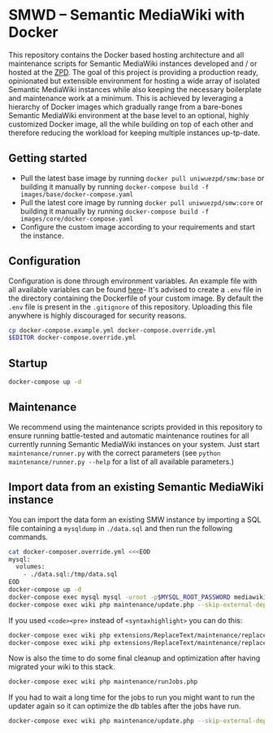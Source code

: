 # SMWD – Semantic MediaWiki with Docker

This repository contains the Docker based hosting architecture and all maintenance scripts for Semantic MediaWiki instances developed and / or hosted at the [ZPD](https://github.com/uniwue-zpd).
The goal of this project is providing a production ready, opinionated but extensible environment for hosting a wide array of isolated Semantic MediaWiki instances while also keeping the necessary boilerplate and maintenance work at a minimum.
This is achieved by leveraging a hierarchy of Docker images which gradually range from a bare-bones Semantic MediaWiki environment at the base level to an optional, highly customized Docker image, all the while building on top of each other and therefore reducing the workload for keeping multiple instances up-tp-date.

## Getting started
* Pull the latest base image by running `docker pull uniwuezpd/smw:base` or building it manually by running `docker-compose build -f images/base/docker-compose.yaml`
* Pull the latest core image by running `docker pull uniwuezpd/smw:core` or building it manually by running `docker-compose build -f images/core/docker-compose.yaml`
* Configure the custom image according to your requirements and start the instance.

## Configuration
Configuration is done through environment variables. An example file with all available variables can be found [here](images/custom/template.env)-
It's advised to create a `.env` file in the directory containing the Dockerfile of your custom image. By default the `.env` file is present in the `.gitignore` of this repository. Uploading this file anywhere is highly discouraged for security reasons. 

```bash
cp docker-compose.example.yml docker-compose.override.yml
$EDITOR docker-compose.override.yml
```
## Startup

```bash
docker-compose up -d
```

## Maintenance
We recommend using the maintenance scripts provided in this repository to ensure running battle-tested and automatic maintenance routines for all currently running Semantic MediaWiki instances on your system.
Just start `maintenance/runner.py` with the correct parameters (see `python maintenance/runner.py --help` for a list of all available parameters.)

## Import data from an existing Semantic MediaWiki instance

You can import the data form an existing SMW instance by importing a SQL file containing a `mysqldump` in `./data.sql` and then run the following commands.

```bash
cat docker-composer.override.yml <<<EOD
mysql:
  volumes:
    - ./data.sql:/tmp/data.sql
EOD
docker-compose up -d
docker-compose exec mysql mysql -uroot -p$MYSQL_ROOT_PASSWORD mediawiki -e "source /tmp/data.sql"
docker-compose exec wiki php maintenance/update.php --skip-external-dependencies --quick
```

If you used `<code><pre>` instead of `<syntaxhighlight>` you can do this:

```bash
docker-compose exec wiki php extensions/ReplaceText/maintenance/replaceAll.php --nsall '<code><pre>' '<syntaxhighlight lang="bash">'
docker-compose exec wiki php extensions/ReplaceText/maintenance/replaceAll.php --nsall '</pre></code>' '</syntaxhighlight>'
```

Now is also the time to do some final cleanup and optimization after having migrated your wiki to this stack.

```bash
docker-compose exec wiki php maintenance/runJobs.php
```

If you had to wait a long time for the jobs to run you might want to run the updater again so it can optimize the db tables after the jobs have run.

```bash
docker-compose exec wiki php maintenance/update.php --skip-external-dependencies --quick
```

